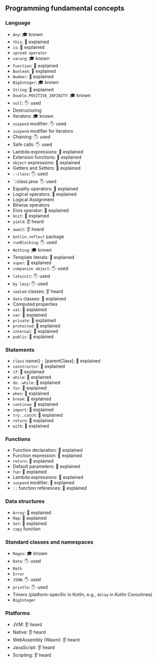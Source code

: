 ## Programming fundamental concepts

### Language
- `Any`: 🎓 known
- `this`: 🙋 explained
- `is`: 🙋 explained
- `spread operator`
- `vararg`: 🎓 known
- `Function`: 🙋 explained
- `Boolean`: 🙋 explained
- `Number`: 🙋 explained
- `BigInteger`: 🎓 known
- `String`: 🙋 explained
- `Double.POSITIVE_INFINITY`: 🎓 known
- `null`: 🖐️ used
- Destructuring
- Iterators: 🎓 known
- `suspend` modifier: 🖐️ used
- `suspend` modifier for iterators
- Chaining: 🖐️ used
- Safe calls: 🖐️ used
- Lambda expressions: 🙋 explained
- Extension functions: 🙋 explained
- `object` expressions: 🙋 explained
- Getters and Setters: 🙋 explained
- `::class`: 🖐️ used
- `::class.java: 🖐️ used
- Equality operators: 🙋 explained
- Logical operators: 🙋 explained
- Logical Assignment
- Bitwise operators
- Elvis operator: 🙋 explained
- `Unit`: 🙋 explained
- `yield`: 👂 heard
- `await`: 👂 heard
- `kotlin.reflect` package
- `runBlocking`: 🖐️ used
- `Nothing`: 🎓 known
- Template literals: 🙋 explained
- `super`: 🙋 explained
- `companion object`: 🖐️ used
- `lateinit`: 🖐️ used
- `by lazy`: 🖐️ used
- `sealed` classes: 👂 heard
- `data` classes: 🙋 explained
- Computed properties
- `val`: 🙋 explained
- `var`: 🙋 explained
- `private`: 🙋 explained
- `protected`: 🙋 explained
- `internal`: 🙋 explained
- `public`: 🙋 explained

### Statements
- `class` name() `:` [parentClass]: 🙋 explained
- `constructor`: 🙋 explained
- `if`: 🙋 explained
- `while`: 🙋 explained
- `do..while`: 🙋 explained
- `for`: 🙋 explained
- `when`: 🙋 explained
- `break`: 🙋 explained
- `continue`: 🙋 explained
- `import`: 🙋 explained
- `try..catch`: 🙋 explained
- `return`: 🙋 explained
- `with`: 🙋 explained

### Functions
- Function declaration: 🙋 explained
- Function expression: 🙋 explained
- `return`: 🙋 explained
- Default parameters: 🙋 explained
- `fun`: 🙋 explained
- Lambda expressions: 🙋 explained
- `suspend` modifier: 🙋 explained
- `::` function references: 🙋 explained

### Data structures
- `Array`: 🙋 explained
- `Map`: 🙋 explained
- `Set`: 🙋 explained
- `copy` function

### Standard classes and namespaces
- `Regex`: 🎓 known
- `Date`: 🖐️ used
- `Math`
- `Error`
- `JSON`: 🖐️ used
- `println`: 🖐️ used
- Timers (platform-specific in Kotlin, e.g., `delay` in Kotlin Coroutines)
- `BigInteger`

### Platforms
- JVM: 👂 heard
- Native: 👂 heard
- WebAssembly (Wasm): 👂 heard
- JavaScript: 👂 heard
- Scripting: 👂 heard
